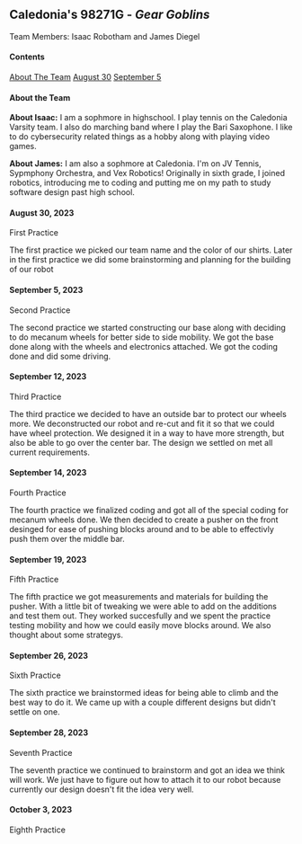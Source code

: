 ## Caledonia's 98271G - _Gear Goblins_
Team Members: Isaac Robotham and James Diegel 
#### Contents
[About The Team](https://github.com/jmdiegel707/Vex-2023-34-Notebook/blob/main/README.md#about-the-team)
[August 30](https://github.com/jmdiegel707/Vex-2023-34-Notebook/blob/main/README.md#august-30-2023)
[September 5](https://github.com/jmdiegel707/Vex-2023-34-Notebook/blob/main/README.md#september-5-2023)
#### About the Team

__About Isaac:__ I am a sophmore in highschool. I play tennis on the Caledonia Varsity team. I also do marching band where I play the Bari Saxophone. I like to do cybersecurity related things as a hobby along with playing video games.

__About James:__ I am also a sophmore at Caledonia. I'm on JV Tennis, Sypmphony Orchestra, and Vex Robotics! Originally in sixth grade, I joined robotics, introducing me to coding and putting me on my path to study software design past high school.

#### August 30, 2023
First Practice

The first practice we picked our team name and the color of our shirts. Later in the first practice we did some brainstorming and planning for the building of our robot

#### September 5, 2023
Second Practice

The second practice we started constructing our base along with deciding to do mecanum wheels for better side to side mobility. We got the base done along with the wheels and electronics attached. We got the coding done and did some driving.

#### September 12, 2023
Third Practice

The third practice we decided to have an outside bar to protect our wheels more. We deconstructed our robot and re-cut and fit it so that we could have wheel protection. We designed it in a way to have more strength, but also be able to go over the center bar. The design we settled on met all current requirements.

#### September 14, 2023
Fourth Practice

The fourth practice we finalized coding and got all of the special coding for mecanum wheels done. We then decided to create a pusher on the front desinged for ease of pushing blocks around and to be able to effectivly push them over the middle bar.

#### September 19, 2023
Fifth Practice

The fifth practice we got measurements and materials for building the pusher. With a little bit of tweaking we were able to add on the additions and test them out. They worked succesfully and we spent the practice testing mobility and how we could easily move blocks around. We also thought about some strategys.

#### September 26, 2023
Sixth Practice

The sixth practice we brainstormed ideas for being able to climb and the best way to do it. We came up with a couple different designs but didn't settle on one.

#### September 28, 2023
Seventh Practice

The seventh practice we continued to brainstorm and got an idea we think will work. We just have to figure out how to attach it to our robot because currently our design doesn't fit the idea very well.

#### October 3, 2023
Eighth Practice


